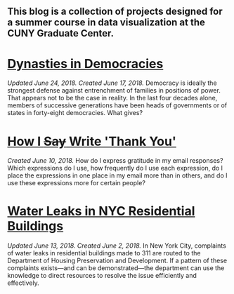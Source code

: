## This blog is a collection of projects designed for a summer course in data visualization at the CUNY Graduate Center.

# [Dynasties in Democracies](./blogpost3.md) 
<i>Updated June 24, 2018. Created June 17, 2018.</i> Democracy is ideally the strongest defense against entrenchment of families in positions of power. That appears not to be the case in reality. In the last four decades alone, members of successive generations have been heads of governments or of states in forty-eight democracies. What gives?

# [How I <strike>Say</strike> Write 'Thank You'](./blogpost2.md)

<i>Created June 10, 2018.</i> How do I express gratitude in my email responses? Which expressions do I use, how frequently do I use each expression, do I place the expressions in one place in my email more than in others, and do I use these expressions more for certain people?

# [Water Leaks in NYC Residential Buildings](./blogpost1.md)

<i>Updated June 13, 2018. Created June 2, 2018.</i> In New York City, complaints of water leaks in residential buildings made to 311 are routed to the Department of Housing Preservation and Development. If a pattern of these complaints exists—and can be demonstrated—the department can use the knowledge to direct resources to resolve the issue efficiently and effectively.
